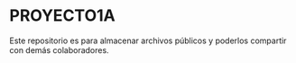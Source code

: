 # PROYECTO1A
Este repositorio es para almacenar archivos públicos
y poderlos compartir con demás colaboradores.
